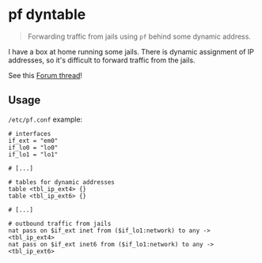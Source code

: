 # pf dyntable

> Forwarding traffic from jails using `pf` behind some dynamic address.

I have a box at home running some jails.
There is dynamic assignment of IP addresses, so it's difficult to forward
traffic from the jails.

See this [Forum thread](https://www.bsdforen.de/threads/pf-nat-f%C3%BCr-ipv4-und-ipv6-adresse.32344/)!

## Usage

`/etc/pf.conf` example:

```plain
# interfaces
if_ext = "em0"
if_lo0 = "lo0"
if_lo1 = "lo1"

# [...]

# tables for dynamic addresses
table <tbl_ip_ext4> {}
table <tbl_ip_ext6> {}

# [...]

# outbound traffic from jails
nat pass on $if_ext inet from ($if_lo1:network) to any -> <tbl_ip_ext4>
nat pass on $if_ext inet6 from ($if_lo1:network) to any -> <tbl_ip_ext6>
```
